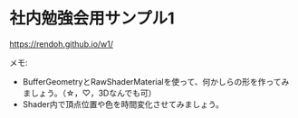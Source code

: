 # 社内勉強会用サンプル1

https://rendoh.github.io/w1/

メモ:

- BufferGeometryとRawShaderMaterialを使って、何かしらの形を作ってみましょう。（☆，♡，3Dなんでも可）
- Shader内で頂点位置や色を時間変化させてみましょう。
